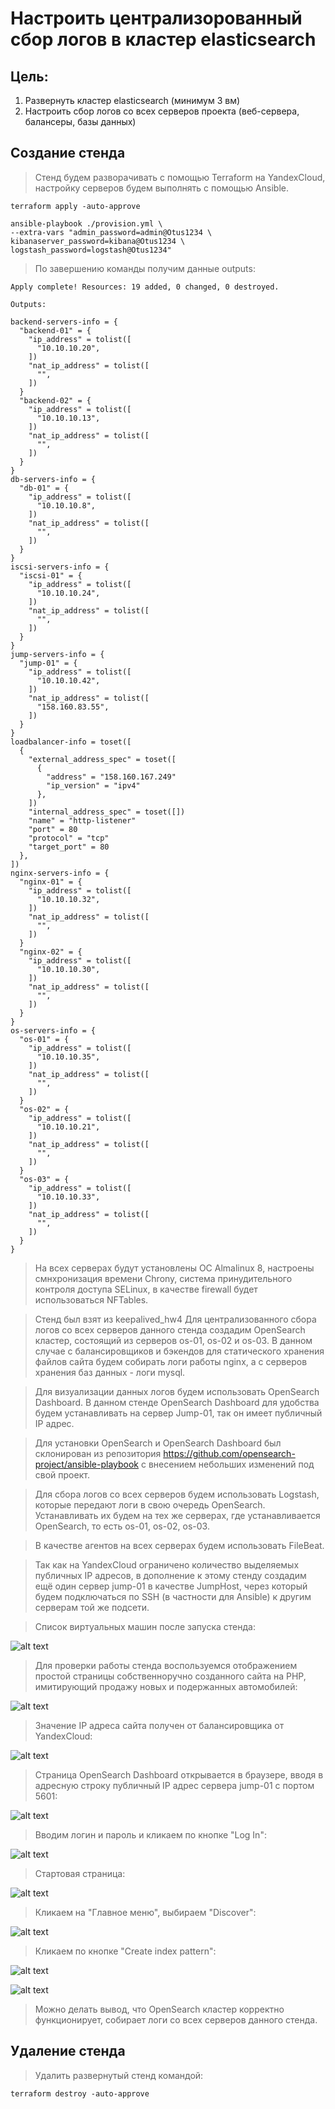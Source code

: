 # Настроить централизорованный сбор логов в кластер elasticsearch

## Цель:

1. Развернуть кластер elasticsearch (минимум 3 вм)
2. Настроить сбор логов со всех серверов проекта (веб-сервера, балансеры, базы данных)

## Создание стенда

> Стенд будем разворачивать с помощью Terraform на YandexCloud, настройку серверов будем выполнять с помощью Ansible.


```
terraform apply -auto-approve

ansible-playbook ./provision.yml \
--extra-vars "admin_password=admin@Otus1234 \
kibanaserver_password=kibana@Otus1234 \
logstash_password=logstash@Otus1234"
```

> По завершению команды получим данные outputs:

```
Apply complete! Resources: 19 added, 0 changed, 0 destroyed.

Outputs:

backend-servers-info = {
  "backend-01" = {
    "ip_address" = tolist([
      "10.10.10.20",
    ])
    "nat_ip_address" = tolist([
      "",
    ])
  }
  "backend-02" = {
    "ip_address" = tolist([
      "10.10.10.13",
    ])
    "nat_ip_address" = tolist([
      "",
    ])
  }
}
db-servers-info = {
  "db-01" = {
    "ip_address" = tolist([
      "10.10.10.8",
    ])
    "nat_ip_address" = tolist([
      "",
    ])
  }
}
iscsi-servers-info = {
  "iscsi-01" = {
    "ip_address" = tolist([
      "10.10.10.24",
    ])
    "nat_ip_address" = tolist([
      "",
    ])
  }
}
jump-servers-info = {
  "jump-01" = {
    "ip_address" = tolist([
      "10.10.10.42",
    ])
    "nat_ip_address" = tolist([
      "158.160.83.55",
    ])
  }
}
loadbalancer-info = toset([
  {
    "external_address_spec" = toset([
      {
        "address" = "158.160.167.249"
        "ip_version" = "ipv4"
      },
    ])
    "internal_address_spec" = toset([])
    "name" = "http-listener"
    "port" = 80
    "protocol" = "tcp"
    "target_port" = 80
  },
])
nginx-servers-info = {
  "nginx-01" = {
    "ip_address" = tolist([
      "10.10.10.32",
    ])
    "nat_ip_address" = tolist([
      "",
    ])
  }
  "nginx-02" = {
    "ip_address" = tolist([
      "10.10.10.30",
    ])
    "nat_ip_address" = tolist([
      "",
    ])
  }
}
os-servers-info = {
  "os-01" = {
    "ip_address" = tolist([
      "10.10.10.35",
    ])
    "nat_ip_address" = tolist([
      "",
    ])
  }
  "os-02" = {
    "ip_address" = tolist([
      "10.10.10.21",
    ])
    "nat_ip_address" = tolist([
      "",
    ])
  }
  "os-03" = {
    "ip_address" = tolist([
      "10.10.10.33",
    ])
    "nat_ip_address" = tolist([
      "",
    ])
  }
}
```

> На всех серверах будут установлены ОС Almalinux 8, настроены смнхронизация времени Chrony, система принудительного контроля доступа SELinux, в качестве 
> firewall будет использоваться NFTables.

> Стенд был взят из keepalived_hw4 Для централизованного сбора логов со всех серверов данного стенда создадим OpenSearch кластер, состоящий из серверов os-01, os-02 и os-03. В данном случае с балансировщиков и бэкендов для статического хранения файлов сайта будем собирать логи работы nginx, а с серверов хранения баз данных - логи mysql.

> Для визуализации данных логов будем использовать OpenSearch Dashboard. В данном стенде OpenSearch Dashboard для удобства будем устанавливать на сервер 
> Jump-01, так он имеет публичный IP адрес.

> Для установки OpenSearch и OpenSearch Dashboard был склонирован из репозитория https://github.com/opensearch-project/ansible-playbook с внесением небольших
> изменений под свой проект.

> Для сбора логов со всех серверов будем использовать Logstash, которые передают логи в свою очередь OpenSearch. Устанавливать их будем на тех же серверах, где
> устанавливается OpenSearch, то есть os-01, os-02, os-03.

> В качестве агентов на всех серверах будем использовать FileBeat.

> Так как на YandexCloud ограничено количество выделяемых публичных IP адресов, в дополнение к этому стенду создадим ещё один сервер jump-01 в качестве
> JumpHost, через который будем подключаться по SSH (в частности для Ansible) к другим серверам той же подсети.

> Список виртуальных машин после запуска стенда:

![alt text](images/1.png)

> Для проверки работы стенда воспользуемся отображением простой страницы собственноручно созданного сайта на PHP, имитирующий продажу новых и подержанных 
> автомобилей:

![alt text](images/3_1.png)

> Значение IP адреса сайта получен от балансировщика от YandexCloud:

![alt text](images/2.png)

> Страница OpenSearch Dashboard открывается в браузере, вводя в адресную строку публичный IP адрес сервера jump-01 с портом 5601:

![alt text](images/3.png)

> Вводим логин и пароль и кликаем по кнопке "Log In":

![alt text](images/4.png)

> Стартовая страница:

![alt text](images/5.png)

> Кликаем на "Главное меню", выбираем "Discover":

![alt text](images/6.png)

> Кликаем по кнопке "Create index pattern":

![alt text](images/7.png)

![alt text](images/10.png)

> Можно делать вывод, что OpenSearch кластер корректно функционирует, собирает логи со всех серверов данного стенда.

## Удаление стенда

> Удалить развернутый стенд командой:

```
terraform destroy -auto-approve
```


